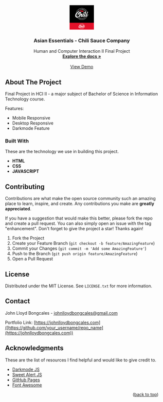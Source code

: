 <a name="readme-top"></a>

<!-- PROJECT LOGO -->
<br />
<div align="center">
  <a href="https://github.com/johnlloydbongcales/hci-project">
    <img src="img/brand.jpeg" alt="Logo" width="80" height="80">
  </a>

  <h3 align="center">Asian Essentials - Chili Sauce Company</h3>

  <p align="center">
    Human and Computer Interaction II Final Project
    <br />
    <a href="https://github.com/johnlloydbongcales/hci-project"><strong>Explore the docs »</strong></a>
    <br />
    <br />
    <a href="[https://github.com/johnlloydbongcales/hci-project](https://johnlloydbongcales.github.io/hci-project/)">View Demo</a>
   
  </p>
</div>
<!-- ABOUT THE PROJECT -->

## About The Project


Final Project in HCI II - a major subject of Bachelor of Science in Information Technology course.

Features:

- Mobile Responsive
- Desktop Responsive
- Darkmode Feature



### Built With

These are the technology we use in building this project.

- **HTML**
- **CSS**
- **JAVASCRIPT**



<!-- CONTRIBUTING -->

## Contributing

Contributions are what make the open source community such an amazing place to learn, inspire, and create. Any contributions you make are **greatly appreciated**.

If you have a suggestion that would make this better, please fork the repo and create a pull request. You can also simply open an issue with the tag "enhancement".
Don't forget to give the project a star! Thanks again!

1. Fork the Project
2. Create your Feature Branch (`git checkout -b feature/AmazingFeature`)
3. Commit your Changes (`git commit -m 'Add some AmazingFeature'`)
4. Push to the Branch (`git push origin feature/AmazingFeature`)
5. Open a Pull Request

<!-- LICENSE -->

## License

Distributed under the MIT License. See `LICENSE.txt` for more information.


<!-- CONTACT -->

## Contact

John Lloyd Bongcales - johnlloydbongcales@gmail.com

Portfolio Link: [https://johnlloydbongcales.com]([https://github.com/your_username/repo_name](https://johnlloydbongcales.com))


<!-- ACKNOWLEDGMENTS -->

## Acknowledgments

These are the list of resources I find helpful and would like to give credit to.
- [Darkmode JS](https://darkmodejs.learn.uno/)
- [Sweet Alert JS](https://sweetalert2.github.io/)
- [GitHub Pages](https://pages.github.com)
- [Font Awesome](https://fontawesome.com)

<p align="right">(<a href="#readme-top">back to top</a>)</p>
